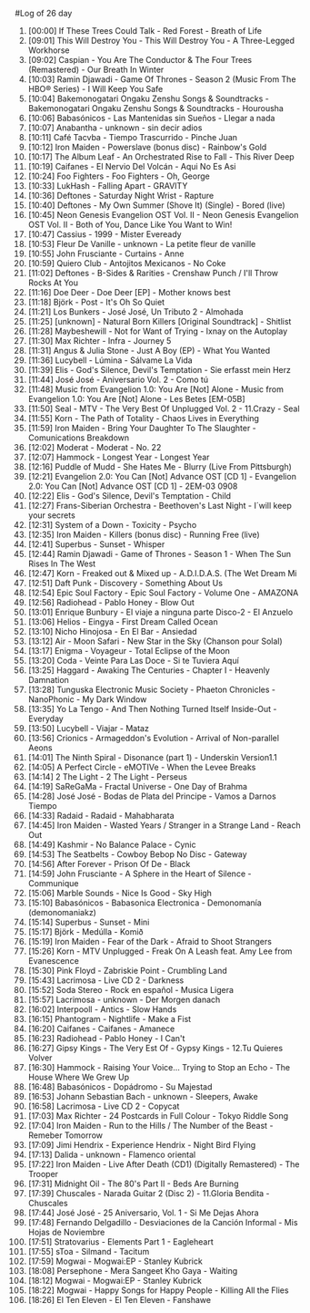 #Log of 26 day

1. [00:00] If These Trees Could Talk - Red Forest - Breath of Life
1. [09:01] This Will Destroy You - This Will Destroy You - A Three-Legged Workhorse
1. [09:02] Caspian - You Are The Conductor & The Four Trees (Remastered) - Our Breath In Winter
1. [10:03] Ramin Djawadi - Game Of Thrones - Season 2 (Music From The HBO® Series) - I Will Keep You Safe
1. [10:04] Bakemonogatari Ongaku Zenshu Songs & Soundtracks - Bakemonogatari Ongaku Zenshu Songs & Soundtracks - Hourousha
1. [10:06] Babasónicos - Las Mantenidas sin Sueños - Llegar a nada
1. [10:07] Anabantha - unknown - sin decir adios
1. [10:11] Café Tacvba - Tiempo Trascurrido - Pinche Juan
1. [10:12] Iron Maiden - Powerslave (bonus disc) - Rainbow's Gold
1. [10:17] The Album Leaf - An Orchestrated Rise to Fall - This River Deep
1. [10:19] Caifanes - El Nervio Del Volcán - Aqui No Es Asi
1. [10:24] Foo Fighters - Foo Fighters - Oh, George
1. [10:33] LukHash - Falling Apart - GRAVITY
1. [10:36] Deftones - Saturday Night Wrist - Rapture
1. [10:40] Deftones - My Own Summer (Shove It) (Single) - Bored (live)
1. [10:45] Neon Genesis Evangelion OST Vol. II - Neon Genesis Evangelion OST Vol. II - Both of You, Dance Like You Want to Win!
1. [10:47] Cassius - 1999 - Mister Eveready
1. [10:53] Fleur De Vanille - unknown - La petite fleur de vanille
1. [10:55] John Frusciante - Curtains - Anne
1. [10:59] Quiero Club - Antojitos Mexicanos - No Coke
1. [11:02] Deftones - B-Sides & Rarities - Crenshaw Punch / I'll Throw Rocks At You
1. [11:16] Doe Deer - Doe Deer [EP] - Mother knows best
1. [11:18] Björk - Post - It's Oh So Quiet
1. [11:21] Los Bunkers - José José, Un Tributo 2 - Almohada
1. [11:25] [unknown] - Natural Born Killers [Original Soundtrack] - Shitlist
1. [11:28] Maybeshewill - Not for Want of Trying - Ixnay on the Autoplay
1. [11:30] Max Richter - Infra - Journey 5
1. [11:31] Angus & Julia Stone - Just A Boy (EP) - What You Wanted
1. [11:36] Lucybell - Lúmina - Sálvame La Vida
1. [11:39] Elis - God's Silence, Devil's Temptation - Sie erfasst mein Herz
1. [11:44] José José - Aniversario Vol. 2 - Como tú
1. [11:48] Music from Evangelion 1.0: You Are [Not] Alone - Music from Evangelion 1.0: You Are [Not] Alone - Les Betes [EM-05B]
1. [11:50] Seal - MTV - The Very Best Of Unplugged Vol. 2 - 11.Crazy - Seal
1. [11:55] Korn - The Path of Totality - Chaos Lives in Everything
1. [11:59] Iron Maiden - Bring Your Daughter To The Slaughter - Comunications Breakdown
1. [12:02] Moderat - Moderat - No. 22
1. [12:07] Hammock - Longest Year - Longest Year
1. [12:16] Puddle of Mudd - She Hates Me - Blurry (Live From Pittsburgh)
1. [12:21] Evangelion 2.0: You Can [Not] Advance OST [CD 1] - Evangelion 2.0: You Can [Not] Advance OST [CD 1] - 2EM-03 0908
1. [12:22] Elis - God's Silence, Devil's Temptation - Child
1. [12:27] Frans-Siberian Orchestra - Beethoven's Last Night - I´will keep your secrets
1. [12:31] System of a Down - Toxicity - Psycho
1. [12:35] Iron Maiden - Killers (bonus disc) - Running Free (live)
1. [12:41] Superbus - Sunset - Whisper
1. [12:44] Ramin Djawadi - Game of Thrones - Season 1 - When The Sun Rises In The West
1. [12:47] Korn - Freaked out & Mixed up - A.D.I.D.A.S. (The Wet Dream Mi
1. [12:51] Daft Punk - Discovery - Something About Us
1. [12:54] Epic Soul Factory - Epic Soul Factory - Volume One - AMAZONA
1. [12:56] Radiohead - Pablo Honey - Blow Out
1. [13:01] Enrique Bunbury - El viaje a ninguna parte Disco-2 - El Anzuelo
1. [13:06] Helios - Eingya - First Dream Called Ocean
1. [13:10] Nicho Hinojosa - En El Bar - Ansiedad
1. [13:12] Air - Moon Safari - New Star in the Sky (Chanson pour Solal)
1. [13:17] Enigma - Voyageur - Total Eclipse of the Moon
1. [13:20] Coda - Veinte Para Las Doce - Si te Tuviera Aquí
1. [13:25] Haggard - Awaking The Centuries - Chapter I - Heavenly Damnation
1. [13:28] Tunguska Electronic Music Society - Phaeton Chronicles - NanoPhonic - My Dark Window
1. [13:35] Yo La Tengo - And Then Nothing Turned Itself Inside-Out - Everyday
1. [13:50] Lucybell - Viajar - Mataz
1. [13:56] Crionics - Armageddon's Evolution - Arrival of Non-parallel Aeons
1. [14:01] The Ninth Spiral - Disonance (part 1) - Underskin Version1.1
1. [14:05] A Perfect Circle - eMOTIVe - When the Levee Breaks
1. [14:14] 2 The Light - 2 The Light - Perseus
1. [14:19] SaReGaMa - Fractal Universe - One Day of Brahma
1. [14:28] José José - Bodas de Plata del Principe - Vamos a Darnos Tiempo
1. [14:33] Radaid - Radaid - Mahabharata
1. [14:45] Iron Maiden - Wasted Years / Stranger in a Strange Land - Reach Out
1. [14:49] Kashmir - No Balance Palace - Cynic
1. [14:53] The Seatbelts - Cowboy Bebop No Disc - Gateway
1. [14:56] After Forever - Prison Of De - Black
1. [14:59] John Frusciante - A Sphere in the Heart of Silence - Communique
1. [15:06] Marble Sounds - Nice Is Good - Sky High
1. [15:10] Babasónicos - Babasonica Electronica - Demonomanía (demonomaniakz)
1. [15:14] Superbus - Sunset - Mini
1. [15:17] Björk - Medúlla - Komið
1. [15:19] Iron Maiden - Fear of the Dark - Afraid to Shoot Strangers
1. [15:26] Korn - MTV Unplugged - Freak On A Leash feat. Amy Lee from Evanescence
1. [15:30] Pink Floyd - Zabriskie Point - Crumbling Land
1. [15:43] Lacrimosa - Live CD 2 - Darkness
1. [15:52] Soda Stereo - Rock en español - Musica Ligera
1. [15:57] Lacrimosa - unknown - Der Morgen danach
1. [16:02] Interpooll - Antics - Slow Hands
1. [16:15] Phantogram - Nightlife - Make a Fist
1. [16:20] Caifanes - Caifanes - Amanece
1. [16:23] Radiohead - Pablo Honey - I Can't
1. [16:27] Gipsy Kings - The Very Est Of - Gypsy Kings - 12.Tu Quieres Volver
1. [16:30] Hammock - Raising Your Voice... Trying to Stop an Echo - The House Where We Grew Up
1. [16:48] Babasónicos - Dopádromo - Su Majestad
1. [16:53] Johann Sebastian Bach - unknown - Sleepers, Awake
1. [16:58] Lacrimosa - Live CD 2 - Copycat
1. [17:03] Max Richter - 24 Postcards in Full Colour - Tokyo Riddle Song
1. [17:04] Iron Maiden - Run to the Hills / The Number of the Beast - Remeber Tomorrow
1. [17:09] Jimi Hendrix - Experience Hendrix - Night Bird Flying
1. [17:13] Dalida - unknown - Flamenco oriental
1. [17:22] Iron Maiden - Live After Death (CD1) (Digitally Remastered) - The Trooper
1. [17:31] Midnight Oil - The 80's Part II - Beds Are Burning
1. [17:39] Chuscales - Narada Guitar 2 (Disc 2) - 11.Gloria Bendita - Chuscales
1. [17:44] José José - 25 Aniversario, Vol. 1 - Si Me Dejas Ahora
1. [17:48] Fernando Delgadillo - Desviaciones de la Canción Informal - Mis Hojas de Noviembre
1. [17:51] Stratovarius - Elements Part 1 - Eagleheart
1. [17:55] sToa - Silmand - Tacitum
1. [17:59] Mogwai - Mogwai:EP - Stanley Kubrick
1. [18:08] Persephone - Mera Sangeet Kho Gaya - Waiting
1. [18:12] Mogwai - Mogwai:EP - Stanley Kubrick
1. [18:22] Mogwai - Happy Songs for Happy People - Killing All the Flies
1. [18:26] El Ten Eleven - El Ten Eleven - Fanshawe
